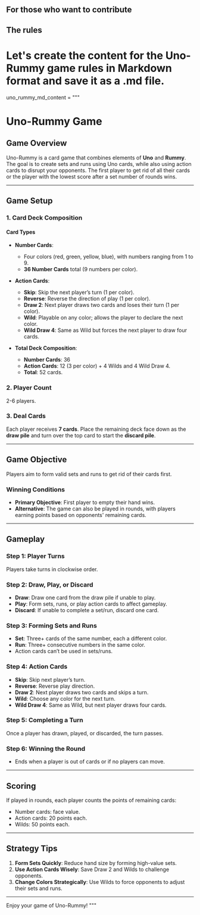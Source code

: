 ## For those who want to contribute 

## The rules

# Let's create the content for the Uno-Rummy game rules in Markdown format and save it as a .md file.

uno_rummy_md_content = """
# Uno-Rummy Game

## Game Overview
Uno-Rummy is a card game that combines elements of **Uno** and **Rummy**. The goal is to create sets and runs using Uno cards, while also using action cards to disrupt your opponents. The first player to get rid of all their cards or the player with the lowest score after a set number of rounds wins.

---

## Game Setup

### 1. Card Deck Composition

#### Card Types
- **Number Cards**:
  - Four colors (red, green, yellow, blue), with numbers ranging from 1 to 9.
  - **36 Number Cards** total (9 numbers per color).

- **Action Cards**:
  - **Skip**: Skip the next player’s turn (1 per color).
  - **Reverse**: Reverse the direction of play (1 per color).
  - **Draw 2**: Next player draws two cards and loses their turn (1 per color).
  - **Wild**: Playable on any color; allows the player to declare the next color.
  - **Wild Draw 4**: Same as Wild but forces the next player to draw four cards.

- **Total Deck Composition**:
  - **Number Cards**: 36
  - **Action Cards**: 12 (3 per color) + 4 Wilds and 4 Wild Draw 4.
  - **Total**: 52 cards.

### 2. Player Count
2-6 players.

### 3. Deal Cards
Each player receives **7 cards**. Place the remaining deck face down as the **draw pile** and turn over the top card to start the **discard pile**.

---

## Game Objective
Players aim to form valid sets and runs to get rid of their cards first.

### Winning Conditions
- **Primary Objective**: First player to empty their hand wins.
- **Alternative**: The game can also be played in rounds, with players earning points based on opponents' remaining cards.

---

## Gameplay

### Step 1: Player Turns
Players take turns in clockwise order.

### Step 2: Draw, Play, or Discard
- **Draw**: Draw one card from the draw pile if unable to play.
- **Play**: Form sets, runs, or play action cards to affect gameplay.
- **Discard**: If unable to complete a set/run, discard one card.

### Step 3: Forming Sets and Runs
- **Set**: Three+ cards of the same number, each a different color.
- **Run**: Three+ consecutive numbers in the same color.
- Action cards can’t be used in sets/runs.

### Step 4: Action Cards
- **Skip**: Skip next player’s turn.
- **Reverse**: Reverse play direction.
- **Draw 2**: Next player draws two cards and skips a turn.
- **Wild**: Choose any color for the next turn.
- **Wild Draw 4**: Same as Wild, but next player draws four cards.

### Step 5: Completing a Turn
Once a player has drawn, played, or discarded, the turn passes.

### Step 6: Winning the Round
- Ends when a player is out of cards or if no players can move.

---

## Scoring
If played in rounds, each player counts the points of remaining cards:
- Number cards: face value.
- Action cards: 20 points each.
- Wilds: 50 points each.

---

## Strategy Tips
1. **Form Sets Quickly**: Reduce hand size by forming high-value sets.
2. **Use Action Cards Wisely**: Save Draw 2 and Wilds to challenge opponents.
3. **Change Colors Strategically**: Use Wilds to force opponents to adjust their sets and runs.

---

Enjoy your game of Uno-Rummy!
"""



